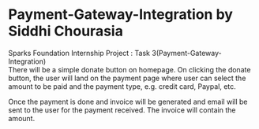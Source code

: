 # Payment-Gateway-Integration by Siddhi Chourasia

Sparks Foundation Internship Project : Task 3(Payment-Gateway-Integration)  
There will be a simple donate button on homepage. On clicking
the donate button, the user will land on the payment page where
user can select the amount to be paid and the payment type, e.g.
credit card, Paypal, etc.

Once the payment is done and invoice will be generated and
email will be sent to the user for the payment received. The
invoice will contain the amount.
